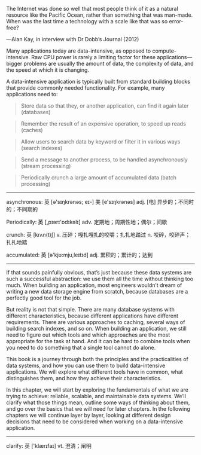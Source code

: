 The Internet was done so well that most people think of it as a natural resource like the Pacific Ocean, rather than something that was man-made. When was the last time a technology with a scale like that was so error-free?

   —Alan Kay, in interview with Dr Dobb’s Journal (2012)



Many applications today are data-intensive, as opposed to compute-intensive. Raw CPU power is rarely a limiting factor for these applications—bigger problems are usually the amount of data, the complexity of data, and the speed at which it is changing.

A data-intensive application is typically built from standard building blocks that provide commonly needed functionality. For example, many applications need to:

> Store data so that they, or another application, can find it again later (databases)

> Remember the result of an expensive operation, to speed up reads (caches)

> Allow users to search data by keyword or filter it in various ways (search indexes)

> Send a message to another process, to be handled asynchronously (stream processing)

> Periodically crunch a large amount of accumulated data (batch processing)

----

asynchronous: 英 [ə'sɪŋkrənəs; eɪ-] 美 [e'sɪŋkrənəs] adj. [电] 异步的；不同时的；不同期的

Periodically: 英 [,pɪərɪ'ɒdɪkəlɪ] adv. 定期地；周期性地；偶尔；间歇

crunch: 英 [krʌn(t)ʃ] v. 压碎；嘎扎嘎扎的咬嚼；扎扎地踏过 n. 咬碎，咬碎声；扎扎地踏 

accumulated: 英 [ə'kjʊ:mju,leɪtɪd] adj. 累积的；累计的；达到

----

If that sounds painfully obvious, that’s just because these data systems are such a successful abstraction: we use them all the time without thinking too much. When building an application, most engineers wouldn’t dream of writing a new data storage engine from scratch, because databases are a perfectly good tool for the job.

But reality is not that simple. There are many database systems with different characteristics, because different applications have different requirements. There are various approaches to caching, several ways of building search indexes, and so on. When building an application, we still need to figure out which tools and which approaches are the most appropriate for the task at hand. And it can be hard to combine tools when you need to do something that a single tool cannot do alone.

This book is a journey through both the principles and the practicalities of data systems, and how you can use them to build data-intensive applications. We will explore what different tools have in common, what distinguishes them, and how they achieve their characteristics.

In this chapter, we will start by exploring the fundamentals of what we are trying to achieve: reliable, scalable, and maintainable data systems. We’ll clarify what those things mean, outline some ways of thinking about them, and go over the basics that we will need for later chapters. In the following chapters we will continue layer by layer, looking at different design decisions that need to be considered when working on a data-intensive application.

----
clarify: 英 ['klærɪfaɪ] vt. 澄清；阐明
